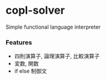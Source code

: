 # copl-solver
Simple functional language interpreter

### Features
- 四則演算子, 論理演算子, 比較演算子
- 変数, 関数
- if else 制御文
